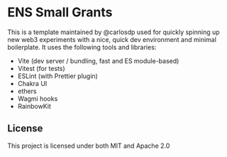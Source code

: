 # ENS Small Grants
This is a template maintained by @carlosdp used for quickly spinning up new web3 experiments with a nice, quick dev environment and minimal boilerplate. It uses the following tools and libraries:

- Vite (dev server / bundling, fast and ES module-based)
- Vitest (for tests)
- ESLint (with Prettier plugin)
- Chakra UI
- ethers
- Wagmi hooks
- RainbowKit

## License
This project is licensed under both MIT and Apache 2.0
